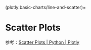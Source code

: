 (plotly:basic-charts/line-and-scatter)=
# Scatter Plots

参考：[Scatter Plots | Python | Plotly](https://plotly.com/python/line-and-scatter/)